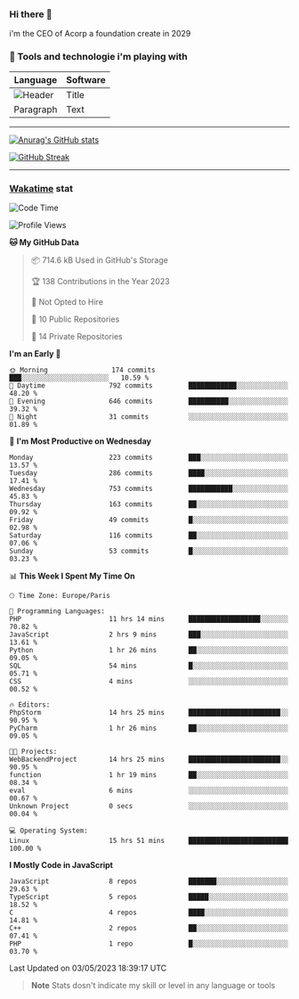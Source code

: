 ### Hi there 👋

i'm the CEO of Acorp a foundation create in 2029  

### 🧰 Tools and technologie i'm playing with

 | Language | Software |
| ----------- | ----------- |
| ![Header](https://img.shields.io/badge/Nuxt3-green&style=for-the-badge&logo=nustjs&logoColor=00DC82) | Title |
| Paragraph | Text |

---

[![Anurag's GitHub stats](https://github-readme-stats.vercel.app/api?username=ackimixs&show_icons=true&theme=github_dark&count_private=true)](https://www.ackimixs.xyz)

[![GitHub Streak](https://github-readme-streak-stats.herokuapp.com?user=Ackimixs&theme=github-dark-blue&date_format=j%20M%5B%20Y%5D&mode=weekly)](https://git.io/streak-stats)

---
 
 ### [Wakatime](https://wakatime.com/) stat

<!--START_SECTION:waka-->
![Code Time](http://img.shields.io/badge/Code%20Time-516%20hrs%2027%20mins-blue)

![Profile Views](http://img.shields.io/badge/Profile%20Views-0-blue)

**🐱 My GitHub Data** 

> 📦 714.6 kB Used in GitHub's Storage 
 > 
> 🏆 138 Contributions in the Year 2023
 > 
> 🚫 Not Opted to Hire
 > 
> 📜 10 Public Repositories 
 > 
> 🔑 14 Private Repositories 
 > 
**I'm an Early 🐤** 

```text
🌞 Morning                174 commits         ███░░░░░░░░░░░░░░░░░░░░░░   10.59 % 
🌆 Daytime                792 commits         ████████████░░░░░░░░░░░░░   48.20 % 
🌃 Evening                646 commits         ██████████░░░░░░░░░░░░░░░   39.32 % 
🌙 Night                  31 commits          ░░░░░░░░░░░░░░░░░░░░░░░░░   01.89 % 
```
📅 **I'm Most Productive on Wednesday** 

```text
Monday                   223 commits         ███░░░░░░░░░░░░░░░░░░░░░░   13.57 % 
Tuesday                  286 commits         ████░░░░░░░░░░░░░░░░░░░░░   17.41 % 
Wednesday                753 commits         ███████████░░░░░░░░░░░░░░   45.83 % 
Thursday                 163 commits         ██░░░░░░░░░░░░░░░░░░░░░░░   09.92 % 
Friday                   49 commits          █░░░░░░░░░░░░░░░░░░░░░░░░   02.98 % 
Saturday                 116 commits         ██░░░░░░░░░░░░░░░░░░░░░░░   07.06 % 
Sunday                   53 commits          █░░░░░░░░░░░░░░░░░░░░░░░░   03.23 % 
```


📊 **This Week I Spent My Time On** 

```text
🕑︎ Time Zone: Europe/Paris

💬 Programming Languages: 
PHP                      11 hrs 14 mins      ██████████████████░░░░░░░   70.82 % 
JavaScript               2 hrs 9 mins        ███░░░░░░░░░░░░░░░░░░░░░░   13.61 % 
Python                   1 hr 26 mins        ██░░░░░░░░░░░░░░░░░░░░░░░   09.05 % 
SQL                      54 mins             █░░░░░░░░░░░░░░░░░░░░░░░░   05.71 % 
CSS                      4 mins              ░░░░░░░░░░░░░░░░░░░░░░░░░   00.52 % 

🔥 Editors: 
PhpStorm                 14 hrs 25 mins      ███████████████████████░░   90.95 % 
PyCharm                  1 hr 26 mins        ██░░░░░░░░░░░░░░░░░░░░░░░   09.05 % 

🐱‍💻 Projects: 
WebBackendProject        14 hrs 25 mins      ███████████████████████░░   90.95 % 
function                 1 hr 19 mins        ██░░░░░░░░░░░░░░░░░░░░░░░   08.34 % 
eval                     6 mins              ░░░░░░░░░░░░░░░░░░░░░░░░░   00.67 % 
Unknown Project          0 secs              ░░░░░░░░░░░░░░░░░░░░░░░░░   00.04 % 

💻 Operating System: 
Linux                    15 hrs 51 mins      █████████████████████████   100.00 % 
```

**I Mostly Code in JavaScript** 

```text
JavaScript               8 repos             ███████░░░░░░░░░░░░░░░░░░   29.63 % 
TypeScript               5 repos             █████░░░░░░░░░░░░░░░░░░░░   18.52 % 
C                        4 repos             ████░░░░░░░░░░░░░░░░░░░░░   14.81 % 
C++                      2 repos             ██░░░░░░░░░░░░░░░░░░░░░░░   07.41 % 
PHP                      1 repo              █░░░░░░░░░░░░░░░░░░░░░░░░   03.70 % 
```




 Last Updated on 03/05/2023 18:39:17 UTC
<!--END_SECTION:waka-->

> **Note**
> Stats dosn't indicate my skill or level in any language or tools
